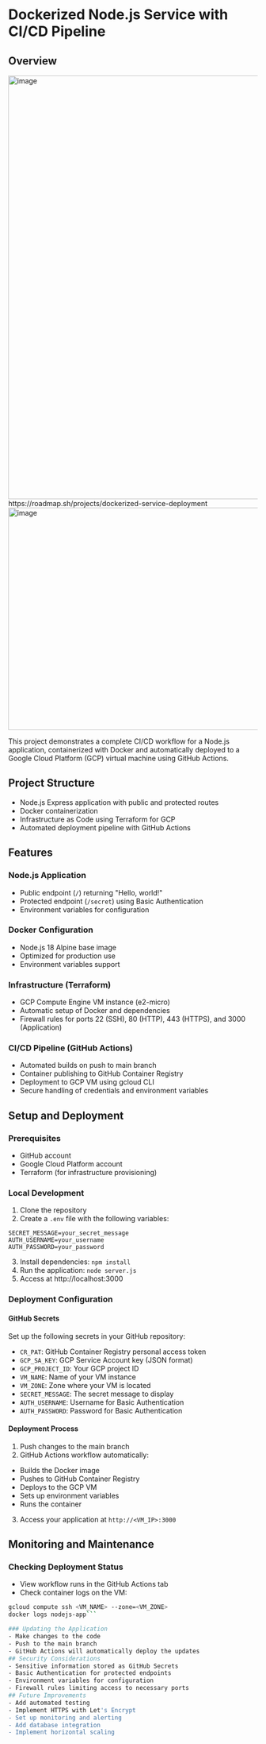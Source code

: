 # Dockerized Node.js Service with CI/CD Pipeline

## Overview
<img width="1676" height="853" alt="image" src="https://github.com/user-attachments/assets/a6463047-b28a-43a5-bbfd-703c1795bfd2" />
https://roadmap.sh/projects/dockerized-service-deployment
<img width="993" height="448" alt="image" src="https://github.com/user-attachments/assets/9335487d-1ae3-4004-8ca1-996e11d1071f" />

This project demonstrates a complete CI/CD workflow for a Node.js application, containerized with Docker and automatically deployed to a Google Cloud Platform (GCP) virtual machine using GitHub Actions.

## Project Structure
- Node.js Express application with public and protected routes
- Docker containerization
- Infrastructure as Code using Terraform for GCP
- Automated deployment pipeline with GitHub Actions

## Features

### Node.js Application
- Public endpoint (`/`) returning "Hello, world!"
- Protected endpoint (`/secret`) using Basic Authentication
- Environment variables for configuration

### Docker Configuration
- Node.js 18 Alpine base image
- Optimized for production use
- Environment variables support

### Infrastructure (Terraform)
- GCP Compute Engine VM instance (e2-micro)
- Automatic setup of Docker and dependencies
- Firewall rules for ports 22 (SSH), 80 (HTTP), 443 (HTTPS), and 3000 (Application)

### CI/CD Pipeline (GitHub Actions)
- Automated builds on push to main branch
- Container publishing to GitHub Container Registry
- Deployment to GCP VM using gcloud CLI
- Secure handling of credentials and environment variables

## Setup and Deployment

### Prerequisites
- GitHub account
- Google Cloud Platform account
- Terraform (for infrastructure provisioning)

### Local Development
1. Clone the repository
2. Create a `.env` file with the following variables:

```
SECRET_MESSAGE=your_secret_message
AUTH_USERNAME=your_username
AUTH_PASSWORD=your_password
```
3. Install dependencies: `npm install`
4. Run the application: `node server.js`
5. Access at http://localhost:3000

### Deployment Configuration

#### GitHub Secrets
Set up the following secrets in your GitHub repository:

- `CR_PAT`: GitHub Container Registry personal access token
- `GCP_SA_KEY`: GCP Service Account key (JSON format)
- `GCP_PROJECT_ID`: Your GCP project ID
- `VM_NAME`: Name of your VM instance
- `VM_ZONE`: Zone where your VM is located
- `SECRET_MESSAGE`: The secret message to display
- `AUTH_USERNAME`: Username for Basic Authentication
- `AUTH_PASSWORD`: Password for Basic Authentication

#### Deployment Process
1. Push changes to the main branch
2. GitHub Actions workflow automatically:
- Builds the Docker image
- Pushes to GitHub Container Registry
- Deploys to the GCP VM
- Sets up environment variables
- Runs the container

3. Access your application at `http://<VM_IP>:3000`

## Monitoring and Maintenance

### Checking Deployment Status
- View workflow runs in the GitHub Actions tab
- Check container logs on the VM:
```bash
gcloud compute ssh <VM_NAME> --zone=<VM_ZONE>
docker logs nodejs-app```

### Updating the Application
- Make changes to the code
- Push to the main branch
- GitHub Actions will automatically deploy the updates
## Security Considerations
- Sensitive information stored as GitHub Secrets
- Basic Authentication for protected endpoints
- Environment variables for configuration
- Firewall rules limiting access to necessary ports
## Future Improvements
- Add automated testing
- Implement HTTPS with Let's Encrypt
- Set up monitoring and alerting
- Add database integration
- Implement horizontal scaling
